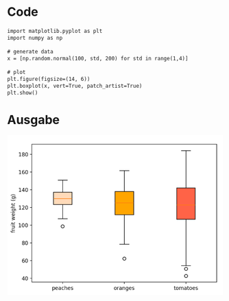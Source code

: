 # Code
```
import matplotlib.pyplot as plt
import numpy as np

# generate data
x = [np.random.normal(100, std, 200) for std in range(1,4)]

# plot
plt.figure(figsize=(14, 6))
plt.boxplot(x, vert=True, patch_artist=True)
plt.show()
```
# Ausgabe
![Boxplot Beispiel](Bilder/Boxplot.png)
